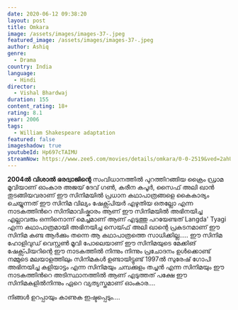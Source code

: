```yaml
---
date: 2020-06-12 09:38:20
layout: post
title: Omkara
image: /assets/images/images-37-.jpeg
featured_image: /assets/images/images-37-.jpeg
author: Ashiq
genre:
  - Drama
country: India
language:
  - Hindi
director:
  - Vishal Bhardwaj
duration: 155
content_rating: 18+
rating: 8.1
year: 2006
tags:
  - William Shakespeare adaptation
featured: false
imageshadow: true
youtubeId: Hp697cTAIMU
streamNow: https://www.zee5.com/movies/details/omkara/0-0-2519&ved=2ahUKEwiKqKHqofrpAhVByDgGHaOJCisQjjgwAHoECAYQAw&usg=AOvVaw3RFUBeev3kuSugNjsM2Y6n
---
```

**2004ൽ** **വിശാൽ ഭരദ്വാജിന്റെ** സംവിധാനത്തിൽ പുറത്തിറങ്ങിയ ക്രൈം ഡ്രാമ മൂവിയാണ് ഓംകാര അജയ് ദേവ് ഗൺ, കരീന കപൂർ, സൈഫ് അലി ഖാൻ തുടങ്ങിയവരാണ്  ഈ സിനിമയിൽ പ്രധാന കഥാപാത്രങ്ങളെ കൈകാര്യം ചെയ്യുന്നത്
ഈ സിനിമ വില്യം ഷേക്സ്പിയർ എഴുതിയ ഒതല്ലോ എന്ന നാടകത്തിൻറെ
സിനിമാവിഷ്കാരം ആണ്
ഈ സിനിമയിൽ അഭിനയിച്ച എല്ലാവരും ഒന്നിനൊന്ന് മെച്ചമാണ് ആണ് എടുത്തു പറയേണ്ടത് Langda' Tyagi എന്ന കഥാപാത്രമായി അഭിനയിച്ച സെയ്ഫ് അലി ഖാന്റെ പ്രകടനമാണ്
ഈ സിനിമ കണ്ട ആർക്കും തന്നെ ആ കഥാപാത്രത്തെ സാധിക്കില്ല.....
ഈ സിനിമ ഹോളിവുഡ് വെസ്റ്റൺ മൂവി പോലെയാണ് ഈ സിനിമയുടെ മേക്കിങ് 
ഷേക്സ്പിയറിന്റെ  ഈ നാടകത്തിൽ നിന്നും നിന്നും പ്രചോദനം ഉൾക്കൊണ്ട്  നമ്മുടെ മലയാളത്തിലും സിനിമകൾ ഉണ്ടായിട്ടുണ്ട്
1997ൽ സുരേഷ് ഗോപി അഭിനയിച്ച കളിയാട്ടം  എന്ന സിനിമയും ചമ്പക്കുളം തച്ചൻ എന്ന സിനിമയും ഈ നാടകത്തിൻറെ അടിസ്ഥാനത്തിൽ ആണ് എടുത്തത്
പക്ഷേ ഈ സിനിമകളിൽനിന്നും  ഏറെ വ്യത്യസ്തമാണ് ഓംകാര....

നിങ്ങൾ ഉറപ്പായും കാണുക ഇഷ്ടപ്പെടും....